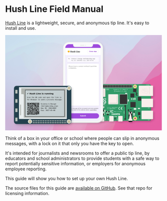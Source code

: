 # Hush Line Field Manual

[Hush Line](https://hushline.app/) is a lightweight, secure, and anonymous tip line. It's easy to install and use.

<img src="./img/0-cover.png">

Think of a box in your office or school where people can slip in anonymous messages, with a lock on it that only you have the key to open.

It's intended for journalists and newsrooms to offer a public tip line, by educators and school administrators to provide students with a safe way to report potentially sensitive information, or employers for anonymous employee reporting.

This guide will show you how to set up your own Hush Line. 

The source files for this guide are [available on GitHub](https://github.com/scidsg/hushline-docs). See that repo for licensing information.
